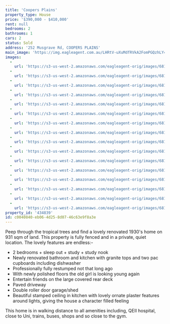 ```yaml
---
title: 'Coopers Plains'
property_type: House
price: '$390,000 - $410,000'
rent: null
bedrooms: 2
bathrooms: 1
cars: 2
status: Sold
address: '252 Musgrave Rd, COOPERS PLAINS'
main_image: 'https://img.eagleagent.com.au/LHRtV-uXuMdfRVkA2FomPGQzhLY=/1280x854/smart/https://s3-us-west-2.amazonaws.com/eagleagent-orig/images/6818206/104125113-image-M.jpg'
images:
  -
    url: 'https://s3-us-west-2.amazonaws.com/eagleagent-orig/images/6818221/104125113-image-P.jpg'
  -
    url: 'https://s3-us-west-2.amazonaws.com/eagleagent-orig/images/6818220/104125113-image-O.jpg'
  -
    url: 'https://s3-us-west-2.amazonaws.com/eagleagent-orig/images/6818219/104125113-image-N.jpg'
  -
    url: 'https://s3-us-west-2.amazonaws.com/eagleagent-orig/images/6818218/104125113-image-L.jpg'
  -
    url: 'https://s3-us-west-2.amazonaws.com/eagleagent-orig/images/6818217/104125113-image-K.jpg'
  -
    url: 'https://s3-us-west-2.amazonaws.com/eagleagent-orig/images/6818216/104125113-image-J.jpg'
  -
    url: 'https://s3-us-west-2.amazonaws.com/eagleagent-orig/images/6818215/104125113-image-I.jpg'
  -
    url: 'https://s3-us-west-2.amazonaws.com/eagleagent-orig/images/6818214/104125113-image-H.jpg'
  -
    url: 'https://s3-us-west-2.amazonaws.com/eagleagent-orig/images/6818213/104125113-image-G.jpg'
  -
    url: 'https://s3-us-west-2.amazonaws.com/eagleagent-orig/images/6818212/104125113-image-F.jpg'
  -
    url: 'https://s3-us-west-2.amazonaws.com/eagleagent-orig/images/6818211/104125113-image-E.jpg'
  -
    url: 'https://s3-us-west-2.amazonaws.com/eagleagent-orig/images/6818210/104125113-image-D.jpg'
  -
    url: 'https://s3-us-west-2.amazonaws.com/eagleagent-orig/images/6818209/104125113-image-C.jpg'
  -
    url: 'https://s3-us-west-2.amazonaws.com/eagleagent-orig/images/6818208/104125113-image-B.jpg'
  -
    url: 'https://s3-us-west-2.amazonaws.com/eagleagent-orig/images/6818207/104125113-image-A.jpg'
  -
    url: 'https://s3-us-west-2.amazonaws.com/eagleagent-orig/images/6818206/104125113-image-M.jpg'
property_id: '434839'
id: c0040840-eb06-4d25-8d07-46c63e9f8a3e
---
```

Peep through the tropical trees and find a lovely renovated 1930's home on 931 sqm of land.  This property is fully fenced and in a private, quiet location.  The lovely features are endless:-

- 2 bedrooms + sleep out + study + study nook
- Newly renovated bathroom and kitchen with granite tops and two pac cupboards including dishwasher
- Professionally fully restumped not that long ago
- With newly polished floors the old girl is looking young again
- Entertain friends on the large covered rear deck
- Paved driveway
- Double roller door garage/shed
- Beautiful stamped ceiling in kitchen with lovely ornate plaster features around lights,  giving the house a character filled feeling

This home is in walking distance to all amenities including, QEII hospital, close to Uni, trains, buses, shops and so close to the gym.